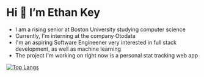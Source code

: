 # Hi 👋 I’m Ethan Key
- I am a rising senior at Boston University studying computer science
- Currently, I'm interning at the company Otodata
- I'm an aspiring Software Engineener very interested in full stack development, as well as machine learning
- The project I'm working on right now is a personal stat tracking web app

[![Top Langs](https://github-readme-stats.vercel.app/api/top-langs/?username=ethanrkey&bg_color=101426&text_color=fffefe&langs_count=7)](https://github.com/ethanrkey/github-readme-stats)
<!---
ethanrkey/ethanrkey is a ✨ special ✨ repository because its `README.md` (this file) appears on your GitHub profile.
You can click the Preview link to take a look at your changes.
--->
